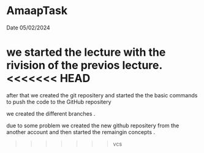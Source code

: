 # AmaapTask

Date 05/02/2024

we started the lecture with the rivision of the previos lecture.
<<<<<<< HEAD
=======

after that we created the git repositery and started the the basic commands to push the code to the GitHub repositery

we created the different branches .

due to some problem we created the new github repositery from the another account and then started the remaingin concepts .
>>>>>>> vcs

